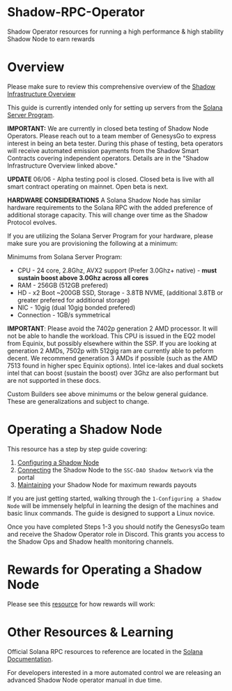 # Shadow-RPC-Operator

Shadow Operator resources for running a high performance &amp; high stability Shadow Node to earn rewards

# Overview

Please make sure to review this comprehensive overview of the [Shadow Infrastructure Overview](https://shdw.genesysgo.com/shadow-infrastructure-overview/shadow-operators)

This guide is currently intended only for setting up servers from the [Solana Server Program](https://solana.foundation/server-program).

**IMPORTANT:** We are currently in closed beta testing of Shadow Node Operators. Please reach out to a team member of GenesysGo to express interest in being an beta tester. During this phase of testing, beta operators will receive automated emission payments from the Shadow Smart Contracts covering independent operators. Details are in the "Shadow Infrastructure Overview linked above."

**UPDATE** 06/06 - Alpha testing pool is closed. Closed beta is live with all smart contract operating on mainnet. Open beta is next. 

**HARDWARE CONSIDERATIONS**
A Solana Shadow Node has similar hardware requirements to the Solana RPC with the added preference of additional storage capacity. This will change over time as the Shadow Protocol evolves.

If you are utilizing the Solana Server Program for your hardware, please make sure you are provisioning the following at a minimum:

Minimums from Solana Server Program:
*  CPU - 24 core, 2.8Ghz, AVX2 support (Prefer 3.0Ghz+ native) - **must sustain boost above 3.0Ghz across all cores**
*  RAM - 256GB (512GB prefered)
*  HD  - x2 Boot ~200GB SSD, Storage - 3.8TB NVME, (additional 3.8TB or greater prefered for additional storage)
*  NIC - 10gig (dual 10gig bonded prefered)
*  Connection - 1GB/s symmetrical

**IMPORTANT**: Please avoid the 7402p generation 2 AMD processor. It will not be able to handle the workload. This CPU is issued in the EQ2 model from Equinix, but possibly elsewhere within the SSP. If you are looking at generation 2 AMDs, 7502p with 512gig ram are currently able to peform decent. We recommend generation 3 AMDs if possible (such as the AMD 7513 found in higher spec Equinix options). Intel ice-lakes and dual sockets intel that can boost (sustain the boost) over 3Ghz are also performant but are not supported in these docs.

Custom Builders see above minimums or the below general guidance. These are generalizations and subject to change.
# Operating a Shadow Node

This resource has a step by step guide covering:
1) [Configuring a Shadow Node](https://github.com/Shadowy-Super-Coder-DAO/Shadow-RPC-Operator/blob/main/1-How-to-configure-RPC-node.md)
2) [Connecting](https://portal.genesysgo.net/) the Shadow Node to the `SSC-DAO Shadow Network` via the portal
3) [Maintaining](https://github.com/Shadowy-Super-Coder-DAO/Shadow-RPC-Operator/blob/main/3-FAQ-how-to-maintain-rpc-node.md) your Shadow Node for maximum rewards payouts

If you are just getting started, walking through the `1-Configuring a Shadow Node` will be immensely helpful in learning the design of the machines and basic linux commands. The guide is designed to support a Linux novice. 

Once you have completed Steps 1-3 you should notify the GenesysGo team and receive the Shadow Operator role in Discord. This grants you access to the Shadow Ops and Shadow health monitoring channels.
# Rewards for Operating a Shadow Node

Please see this [resource](https://shdw.genesysgo.com/shadow-infrastructure-overview/shadow-operators) for how rewards will work:

# Other Resources & Learning

Official Solana RPC resources to reference are located in the [Solana Documentation](https://docs.solana.com/running-validator).

For developers interested in a more automated control we are releasing an advanced Shadow Node operator manual in due time.


